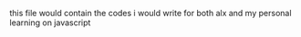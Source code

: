 this file would contain the codes i would write for both alx and my personal learning on javascript
